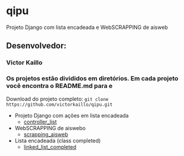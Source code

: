 # qipu
Projeto Django com lista encadeada e WebSCRAPPING de aisweb

## Desenvolvedor:
### Victor Kaillo
### Os projetos estão divididos em diretórios. Em cada projeto você encontra o README.md para e

Download do projeto completo: ```git clone https://github.com/victorkaillo/qipu.git```

- Projeto Django com ações em lista encadeada
  - [controller_list](https://www.github.com/victorkaillo/qipu/tree/main/controller_list)
- WebSCRAPPING de aiswebo 
  - [scrapping_aisweb](https://github.com/victorkaillo/qipu/tree/main/scrapping_aisweb)
- Lista encadeada (class completed)
  - [linked_list_completed](https://www.github.com/victorkaillo/qipu/tree/main/linked_list_completed)
